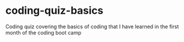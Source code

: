 # coding-quiz-basics
Coding quiz covering the basics of coding that I have learned in the first month of the coding boot camp
